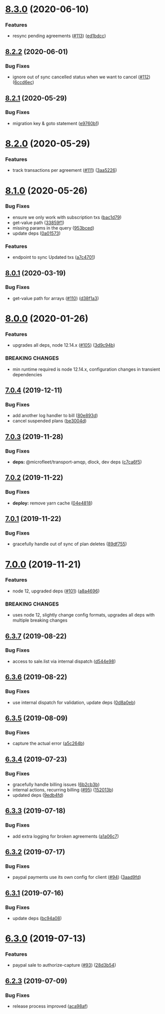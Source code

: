 # [8.3.0](https://github.com/makeomatic/ms-payments/compare/v8.2.2...v8.3.0) (2020-06-10)


### Features

* resync pending agreements ([#113](https://github.com/makeomatic/ms-payments/issues/113)) ([ed1bdcc](https://github.com/makeomatic/ms-payments/commit/ed1bdccbe3d5398353e755861a48bfe70710f75b))

## [8.2.2](https://github.com/makeomatic/ms-payments/compare/v8.2.1...v8.2.2) (2020-06-01)


### Bug Fixes

* ignore out of sync cancelled status when we want to cancel ([#112](https://github.com/makeomatic/ms-payments/issues/112)) ([6ccd6ec](https://github.com/makeomatic/ms-payments/commit/6ccd6ec582fbceaa0d3b50628efce01e680c1db0))

## [8.2.1](https://github.com/makeomatic/ms-payments/compare/v8.2.0...v8.2.1) (2020-05-29)


### Bug Fixes

* migration key & goto statement ([e9760b1](https://github.com/makeomatic/ms-payments/commit/e9760b1688a237329ab0b992c7d8b506facf44a6))

# [8.2.0](https://github.com/makeomatic/ms-payments/compare/v8.1.0...v8.2.0) (2020-05-29)


### Features

* track transactions per agreement ([#111](https://github.com/makeomatic/ms-payments/issues/111)) ([3aa5226](https://github.com/makeomatic/ms-payments/commit/3aa52260eafe3f97a8f3778f64342d1143396e5e))

# [8.1.0](https://github.com/makeomatic/ms-payments/compare/v8.0.1...v8.1.0) (2020-05-26)


### Bug Fixes

* ensure we only work with subscription txs ([bac1d79](https://github.com/makeomatic/ms-payments/commit/bac1d79baaa16694e53c87a1b0fd91a641b0896d))
* get-value path ([33859f1](https://github.com/makeomatic/ms-payments/commit/33859f132d9f1b8beff26ee779c571f3580f9211))
* missing params in the query ([953bced](https://github.com/makeomatic/ms-payments/commit/953bcedc8d2c747420dec1ca78cae14f82dc17e4))
* update deps ([0a01573](https://github.com/makeomatic/ms-payments/commit/0a01573718dd3ba1957dbca32281716431cf8266))


### Features

* endpoint to sync Updated txs ([a7c4701](https://github.com/makeomatic/ms-payments/commit/a7c4701776da8fbc2159230e3800d4c7d52fd162))

## [8.0.1](https://github.com/makeomatic/ms-payments/compare/v8.0.0...v8.0.1) (2020-03-19)


### Bug Fixes

* get-value path for arrays ([#110](https://github.com/makeomatic/ms-payments/issues/110)) ([d38f1a3](https://github.com/makeomatic/ms-payments/commit/d38f1a3883ce84f18434e7ca8642cd0931247118))

# [8.0.0](https://github.com/makeomatic/ms-payments/compare/v7.0.4...v8.0.0) (2020-01-26)


### Features

* upgrades all deps, node 12.14.x ([#105](https://github.com/makeomatic/ms-payments/issues/105)) ([3d9c94b](https://github.com/makeomatic/ms-payments/commit/3d9c94beafd927ea07ccf43eb84ee1f6f4c6394f))


### BREAKING CHANGES

* min runtime required is node 12.14.x, configuration changes
in transient dependencies

## [7.0.4](https://github.com/makeomatic/ms-payments/compare/v7.0.3...v7.0.4) (2019-12-11)


### Bug Fixes

* add another log handler to bill ([80e893d](https://github.com/makeomatic/ms-payments/commit/80e893d0103b08a0926fd81bc6b90a2b95a18968))
* cancel suspended plans ([be3004d](https://github.com/makeomatic/ms-payments/commit/be3004d9d89e7cc21e1670181fb49014f825e903))

## [7.0.3](https://github.com/makeomatic/ms-payments/compare/v7.0.2...v7.0.3) (2019-11-28)


### Bug Fixes

* **deps:** @microfleet/transport-amqp, dlock, dev deps ([c7ca6f5](https://github.com/makeomatic/ms-payments/commit/c7ca6f529acdcce89cec4d990b51b547c7a6edd8))

## [7.0.2](https://github.com/makeomatic/ms-payments/compare/v7.0.1...v7.0.2) (2019-11-22)


### Bug Fixes

* **deploy:** remove yarn cache ([04e4818](https://github.com/makeomatic/ms-payments/commit/04e4818660de13710d7e6a138bf0da9236e3f277))

## [7.0.1](https://github.com/makeomatic/ms-payments/compare/v7.0.0...v7.0.1) (2019-11-22)


### Bug Fixes

* gracefully handle out of sync of plan deletes ([89df755](https://github.com/makeomatic/ms-payments/commit/89df755b7f838a44a93d66c9317e77ae68b32f59))

# [7.0.0](https://github.com/makeomatic/ms-payments/compare/v6.3.7...v7.0.0) (2019-11-21)


### Features

* node 12, upgraded deps ([#101](https://github.com/makeomatic/ms-payments/issues/101)) ([a8a4696](https://github.com/makeomatic/ms-payments/commit/a8a469603cf80439e15f0141fed4874f31c9439b))


### BREAKING CHANGES

* uses node 12, slightly change config formats, upgrades all deps with multiple breaking changes

## [6.3.7](https://github.com/makeomatic/ms-payments/compare/v6.3.6...v6.3.7) (2019-08-22)


### Bug Fixes

* access to sale.list via internal dispatch ([d544e98](https://github.com/makeomatic/ms-payments/commit/d544e98))

## [6.3.6](https://github.com/makeomatic/ms-payments/compare/v6.3.5...v6.3.6) (2019-08-22)


### Bug Fixes

* use internal dispatch for validation, update deps ([0d8a0eb](https://github.com/makeomatic/ms-payments/commit/0d8a0eb))

## [6.3.5](https://github.com/makeomatic/ms-payments/compare/v6.3.4...v6.3.5) (2019-08-09)


### Bug Fixes

* capture the actual error ([a5c264b](https://github.com/makeomatic/ms-payments/commit/a5c264b))

## [6.3.4](https://github.com/makeomatic/ms-payments/compare/v6.3.3...v6.3.4) (2019-07-23)


### Bug Fixes

* gracefully handle billing issues ([6b2cb3b](https://github.com/makeomatic/ms-payments/commit/6b2cb3b))
* internal actions, recurring billing ([#95](https://github.com/makeomatic/ms-payments/issues/95)) ([152013b](https://github.com/makeomatic/ms-payments/commit/152013b))
* updated deps ([9edb4fd](https://github.com/makeomatic/ms-payments/commit/9edb4fd))

## [6.3.3](https://github.com/makeomatic/ms-payments/compare/v6.3.2...v6.3.3) (2019-07-18)


### Bug Fixes

* add extra logging for broken agreements ([a1a06c7](https://github.com/makeomatic/ms-payments/commit/a1a06c7))

## [6.3.2](https://github.com/makeomatic/ms-payments/compare/v6.3.1...v6.3.2) (2019-07-17)


### Bug Fixes

* paypal payments use its own config for client ([#94](https://github.com/makeomatic/ms-payments/issues/94)) ([3aad9fd](https://github.com/makeomatic/ms-payments/commit/3aad9fd))

## [6.3.1](https://github.com/makeomatic/ms-payments/compare/v6.3.0...v6.3.1) (2019-07-16)


### Bug Fixes

* update deps ([bc94a08](https://github.com/makeomatic/ms-payments/commit/bc94a08))

# [6.3.0](https://github.com/makeomatic/ms-payments/compare/v6.2.3...v6.3.0) (2019-07-13)


### Features

* paypal sale to authorize-capture ([#93](https://github.com/makeomatic/ms-payments/issues/93)) ([28d3b54](https://github.com/makeomatic/ms-payments/commit/28d3b54))

## [6.2.3](https://github.com/makeomatic/ms-payments/compare/v6.2.2...v6.2.3) (2019-07-09)


### Bug Fixes

* release process improved ([aca98af](https://github.com/makeomatic/ms-payments/commit/aca98af))
